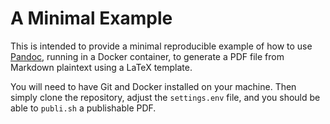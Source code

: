 # A Minimal Example

This is intended to provide a minimal reproducible example of how to use [Pandoc](https://pandoc.org/), running in a Docker container, to generate a PDF file from Markdown plaintext using a LaTeX template.

You will need to have Git and Docker installed on your machine. Then simply clone the repository, adjust the `settings.env` file, and you should be able to `publi.sh` a publishable PDF. 

